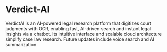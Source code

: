# Verdict-AI
VerdictAI is an AI-powered legal research platform that digitizes court judgments with OCR, enabling fast, AI-driven search and instant legal insights via a chatbot. Its intuitive interface and scalable cloud architecture simplify case law research. Future updates include voice search and AI summarization.
